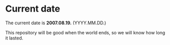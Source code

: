 # Current date

The current date is **2007.08.19.** (YYYY.MM.DD.)

This repository will be good when the world ends, so we will know how long it lasted.